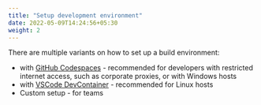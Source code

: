 ```yaml
---
title: "Setup development environment"
date: 2022-05-09T14:24:56+05:30
weight: 2
---
```


There are multiple variants on how to set up a build environment:

- with [GitHub Codespaces](/docs/build/devenv/github-codespaces/) - recommended for developers with restricted internet access, such as corporate proxies, or with Windows hosts
- with [VSCode DevContainer](/docs/build/devenv/vscode-devcontainer/) - recommended for Linux hosts
- Custom setup - for teams
